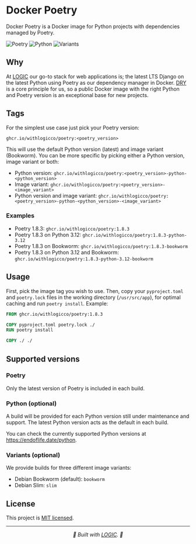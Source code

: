 # Docker Poetry

Docker Poetry is a Docker image for Python projects with dependencies managed by Poetry.

![Poetry](https://img.shields.io/badge/Poetry-1.8.3-purple) ![Python](https://img.shields.io/badge/Python-3.12%20(default)%20%7C%203.11%20%7C%203.10%20%7C%203.9%20%7C%203.8-blue) ![Variants](https://img.shields.io/badge/Variants-Bookworm%20(default)%20%7C%20Slim-orange
)

## Why

At <a href="https://withlogic.co/">LOGIC</a> our go-to stack for web applications is; the latest LTS Django on the latest Python using Poetry as our dependency manager in Docker. [DRY](https://en.wikipedia.org/wiki/Don%27t_repeat_yourself) is a core principle for us, so a public Docker image with the right Python and Poetry version is an exceptional base for new projects.

## Tags

For the simplest use case just pick your Poetry version:

```
ghcr.io/withlogicco/poetry:<poetry_version>
```

This will use the default Python version (latest) and image variant (Bookworm). You can be more specific by picking either a Python version, image variant or both:

- Python version: `ghcr.io/withlogicco/poetry:<poetry_version>-python-<python_version>`
- Image variant: `ghcr.io/withlogicco/poetry:<poetry_version>-<image_variant>`
- Python version and image variant: `ghcr.io/withlogicco/poetry:<poetry_version>-python-<python_version>-<image_variant>`

### Examples

- Poetry 1.8.3: `ghcr.io/withlogicco/poetry:1.8.3`
- Poetry 1.8.3 on Python 3.12: `ghcr.io/withlogicco/poetry:1.8.3-python-3.12`
- Poetry 1.8.3 on Bookworm: `ghcr.io/withlogicco/poetry:1.8.3-bookworm`
- Poetry 1.8.3 on Python 3.12 and Bookworm: `ghcr.io/withlogicco/poetry:1.8.3-python-3.12-bookworm`

## Usage

First, pick the image tag you wish to use. Then, copy your `pyproject.toml` and `poetry.lock` files in the working directory (`/usr/src/app`), for optimal caching and run `poetry install`. Example:

```dockerfile
FROM ghcr.io/withlogicco/poetry:1.8.3

COPY pyproject.toml poetry.lock ./
RUN poetry install

COPY ./ ./
```

## Supported versions

### Poetry

Only the latest version of Poetry is included in each build.

### Python (optional)

A build will be provided for each Python version still under maintenance and support. The latest Python version acts as the default in each build.

You can check the currently supported Python versions at https://endoflife.date/python.

### Variants (optional)

We provide builds for three different image variants:

- Debian Bookworm (default): `bookworm`
- Debian Slim: `slim`

## License

This project is [MIT licensed](LICENSE).

---

<p align="center">
  <i>🦄 Built with <a href="https://withlogic.co/">LOGIC</a>. 🦄</i>
</p>
